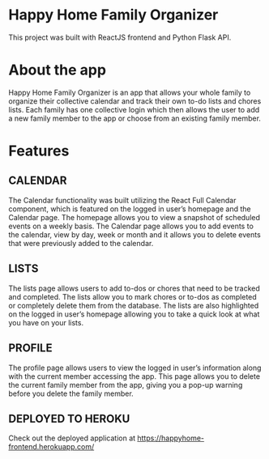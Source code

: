 # Happy Home Family Organizer

This project was built with ReactJS frontend and Python Flask API. 

# About the app

Happy Home Family Organizer is an app that allows your whole family to organize their collective calendar and track their own to-do lists and chores lists. Each family has one collective login which then allows the user to add a new family member to the app or choose from an existing family member. 


# Features

## CALENDAR

The Calendar functionality was built utilizing the React Full Calendar component, which is featured on the logged in user’s homepage and the Calendar page. The homepage allows you to view a snapshot of scheduled events on a weekly basis. The Calendar page allows you to add events to the calendar, view by day, week or month and it allows you to delete events that were previously added to the calendar. 

## LISTS

The lists page allows users to add to-dos or chores that need to be tracked and completed. The lists allow you to mark chores or to-dos as completed or completely delete them from the database. The lists are also highlighted on the logged in user’s homepage allowing you to take a quick look at what you have on your lists.

## PROFILE

The profile page allows users to view the logged in user’s information along with the current member accessing the app. This page allows you to delete the current family member from the app, giving you a pop-up warning before you delete the family member.


## DEPLOYED TO HEROKU
Check out the deployed application at https://happyhome-frontend.herokuapp.com/ 